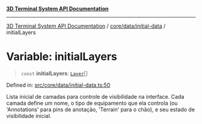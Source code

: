[**3D Terminal System API Documentation**](../../../../README.md)

***

[3D Terminal System API Documentation](../../../../README.md) / [core/data/initial-data](../README.md) / initialLayers

# Variable: initialLayers

> `const` **initialLayers**: [`Layer`](../../../../lib/types/interfaces/Layer.md)[]

Defined in: [src/core/data/initial-data.ts:50](https://github.com/Dicommunitas/ThreeJS_Terminal_3D/blob/1e74b7c848780edcc8caac62c0023b31b5be34f5/src/core/data/initial-data.ts#L50)

Lista inicial de camadas para controle de visibilidade na interface.
Cada camada define um nome, o tipo de equipamento que ela controla (ou 'Annotations' para pins de anotação, 'Terrain' para o chão),
e seu estado de visibilidade inicial.
